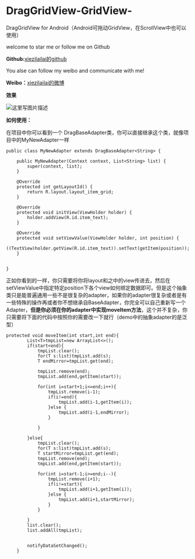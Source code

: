 # DragGridView-GridView-
DragGridView for Android（Android可拖动GridView，在ScrollView中也可以使用）

welcome to star me or follow me on Github 

**Github:**[xiezilailai的github][1]

You alse can follow my weibo and communicate with me!

**Weibo：**[xiezilailai的微博][2]

**效果**

![这里写图片描述](http://img.blog.csdn.net/20160831204800559)


**如何使用：**

在项目中你可以看到一个 DragBaseAdapter类，你可以直接继承这个类，就像项目中的MyNewAdapter一样
```
public class MyNewAdapter extends DragBaseAdapter<String> {

    public MyNewAdapter(Context context, List<String> list) {
        super(context, list);
    }

    @Override
    protected int getLayoutId() {
        return R.layout.layout_item_grid;
    }

    @Override
    protected void initView(ViewHolder holder) {
        holder.addView(R.id.item_text);
    }

    @Override
    protected void setViewValue(ViewHolder holder, int position) {
        ((TextView)holder.getView(R.id.item_text)).setText(getItem(position));
    }


}

```
正如你看到的一样，你只需要将你将layout和之中的view传进去，然后在setViewValue中指定特定position下各个view如何绑定数据即可。但是这个抽象类只是能普遍通用一些不是很复杂的adapter，如果你的adapter很复杂或者是有一些特殊的操作再或者你不想继承自BaseAdapter，你完全可以自己重新写一个Adapter，**但是你必须在你的adapter中实现moveItem方法**，这个并不复杂，你只需要将下面的代码中按照你的需要改一下就行（demo中的抽象adapter的是泛型）
```
protected void moveItem(int start,int end){
        List<T>tmpList=new ArrayList<>();
        if(start<end){
            tmpList.clear();
            for(T s:list)tmpList.add(s);
            T endMirror=tmpList.get(end);

            tmpList.remove(end);
            tmpList.add(end,getItem(start));

            for(int i=start+1;i<=end;i++){
                tmpList.remove(i-1);
                if(i!=end){
                    tmpList.add(i-1,getItem(i));
                }else {
                    tmpList.add(i-1,endMirror);
                }

            }

        }else{
            tmpList.clear();
            for(T s:list)tmpList.add(s);
            T startMirror=tmpList.get(end);
            tmpList.remove(end);
            tmpList.add(end,getItem(start));

            for(int i=start-1;i>=end;i--){
                tmpList.remove(i+1);
                if(i!=start){
                    tmpList.add(i+1,getItem(i));
                }else {
                    tmpList.add(i+1,startMirror);
                }
            }

        }
        list.clear();
        list.addAll(tmpList);


        notifyDataSetChanged();
    }
```



  [1]: https://github.com/xiezilailai
  [2]: http://weibo.com/xiezilailai
